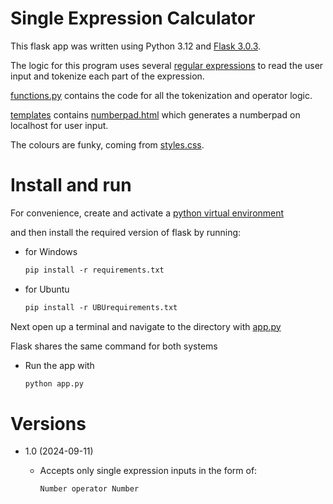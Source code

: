 # Single Expression Calculator

This flask app was written using Python 3.12 and [Flask 3.0.3](requirements.txt).

The logic for this program uses several [regular expressions](https://en.wikipedia.org/wiki/Regular_expression) to read the user input
and tokenize each part of the expression.

[functions.py](functions.py) contains the code for all the tokenization and operator logic.

[templates](templates/) contains [numberpad.html](templates/numberpad.html) which generates a numberpad on localhost for user input.

The colours are funky, coming from [styles.css](static/styles.css).



# Install and run

For convenience, create and activate a [python virtual environment](https://docs.python.org/3/library/venv.html)

and then install the required version of flask by running: <br/>
- for Windows
  ```markdown 
  pip install -r requirements.txt
  ```

- for Ubuntu
  ```markdown 
  pip install -r UBUrequirements.txt
  ```  

Next open up a terminal and navigate to the directory with [app.py](app.py)

Flask shares the same command for both systems

  - Run the app with<br/> 
    ```markdown
    python app.py
    ```


# Versions
- 1.0 (2024-09-11)
  
  - Accepts only single expression inputs in the form of:
    ``` 
    Number operator Number 
    ```

